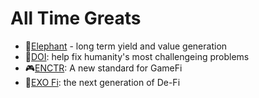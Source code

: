 # All Time Greats

- 🐘[Elephant](elephant.md) - long term yield and value generation
- 🔴[DOI](doi.md):  help fix humanity's most challengeing problems 
- 🎮[ENCTR](enctr.md): A new standard for GameFi
- 🔷[EXO Fi](exo.md): the next generation of De-Fi